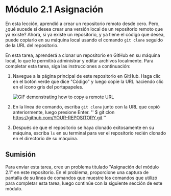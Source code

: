 # Módulo 2.1 Asignación

En esta lección, aprendió a crear un repositorio remoto desde cero. Pero, ¿qué sucede si desea crear una versión local de un repositorio remoto que ya existe? Ahora, si ya existe un repositorio, y ya tiene el código que desea, puede copiarlo en su máquina local usando el comando `git clone` seguido de la URL del repositorio.

En esta tarea, aprenderá a clonar un repositorio en GitHub en su máquina local, lo que le permitirá administrar y editar archivos localmente. Para completar esta tarea, siga las instrucciones a continuación:

1. Navegue a la página principal de este repositorio en GitHub. Haga clic en el botón verde que dice "Código" y luego copie la URL haciendo clic en el icono gris del portapapeles.
 
     ![GIF demonstrating how to copy a remote URL](https://user-images.githubusercontent.com/2359538/107465091-36aaec80-6b27-11eb-8c04-fcc055dbaa0d.png)

2. En la línea de comando, escriba `git clone` junto con la URL que copió anteriormente, luego presione Enter.
''
$ git clon https://github.com/YOUR-REPOSITORY.git
''

3. Después de que el repositorio se haya clonado exitosamente en su máquina, escriba `ls` en su terminal para ver el repositorio recién clonado en el directorio de su máquina.


## Sumisión
Para enviar esta tarea, cree un problema titulado "Asignación del módulo 2.1" en este repositorio. En el problema, proporcione una captura de pantalla de su línea de comandos que muestre los comandos que utilizó para completar esta tarea, luego continúe con la siguiente sección de este módulo.
